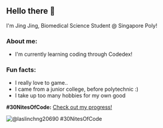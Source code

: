 ## Hello there 👋

I'm Jing Jing, Biomedical Science Student @ Singapore Poly!

<h3><strong>About me:</strong> </h1>
  <p>
    <ul>
      <li>I'm currently learning coding through Codedex!</li>
    </ul>
  </p>

<h3><strong>Fun facts:</strong></h3>
<p>
  <ul>
    <li>I really love to game..</li>
    <li>I came from a junior college, before polytechnic :)</li>
    <li>I take up too many hobbies for my own good</li>
   </ul>
</p>

<p> <strong>#30NitesOfCode:</strong> <a href=https://www.codedex.io/@laslinchng20690/30-nites-of-code> Check out my progress!</a>
</p>
<img src="https://www.codedex.io/api/petStatus?user=laslinchng20690" alt="@laslinchng20690 #30NitesOfCode" data-canonical-src="https://www.codedex.io/api/petStatus?user=laslinchng20690" style="max-width: 100%;">
<!--
**fiddity/fiddity** is a ✨ _special_ ✨ repository because its `README.md` (this file) appears on your GitHub profile.

Here are some ideas to get you started:

- 🔭 I’m currently working on ...
- 🌱 I’m currently learning ...
- 👯 I’m looking to collaborate on ...
- 🤔 I’m looking for help with ...
- 💬 Ask me about ...
- 📫 How to reach me: ...
- 😄 Pronouns: ...
- ⚡ Fun fact: ...
-->
